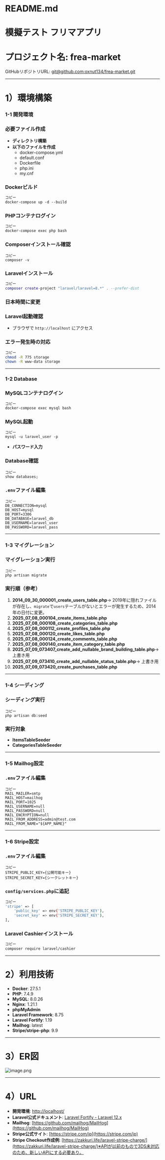 # README.md

# 模擬テスト フリマアプリ

# プロジェクト名: frea-market

GitHubリポジトリURL: [git@github.com:oxnut134/frea-market.git](mailto:git@github.com:oxnut134/frea-market.git)

---

# 1）環境構築

### 1-1 開発環境

### 必要ファイル作成

- **ディレクトリ構築**
- **以下のファイルを作成**
    - docker-compose.yml
    - default.conf
    - Dockerfile
    - php.ini
    - my.cnf

### Dockerビルド

```css
コピー
docker-compose up -d --build

```

### PHPコンテナログイン

```bash
コピー
docker-compose exec php bash

```

### Composerインストール確認

```
コピー
composer -v

```

### Laravelインストール

```lua
コピー
composer create-project "laravel/laravel=8.*" . --prefer-dist

```

### 日本時間に変更

### Laravel起動確認

- ブラウザで `http://localhost` にアクセス

### エラー発生時の対応

```bash
コピー
chmod -R 775 storage
chown -R www-data storage

```

---

### 1-2 Database

### MySQLコンテナログイン

```bash
コピー
docker-compose exec mysql bash

```

### MySQL起動

```css
コピー
mysql -u laravel_user -p

```

- **パスワード入力**

### Database確認

```
コピー
show databases;

```

### `.env`ファイル編集

```
コピー
DB_CONNECTION=mysql
DB_HOST=mysql
DB_PORT=3306
DB_DATABASE=laravel_db
DB_USERNAME=laravel_user
DB_PASSWORD=laravel_pass

```

---

### 1-3 マイグレーション

### マイグレーション実行

```
コピー
php artisan migrate

```

### 実行順（参考）

1. **2014_09_30_000001_create_users_table.php**→ 2019年に隠れファイルが存在し、`migrate`で`users`テーブルがないとエラーが発生するため、2014年の日付に変更。
2. **2025_07_08_000104_create_items_table.php**
3. **2025_07_08_000108_create_categories_table.php**
4. **2025_07_08_000112_create_profiles_table.php**
5. **2025_07_08_000120_create_likes_table.php**
6. **2025_07_08_000124_create_comments_table.php**
7. **2025_07_08_000140_create_item_category_table.php**
8. **2025_07_09_073407_create_add_nullable_brand_building_table.php**→ 上書き用
9. **2025_07_09_073410_create_add_nullable_status_table.php**→ 上書き用
10. **2025_07_09_073420_create_purchases_table.php**

---

### 1-4 シーディング

### シーディング実行

```
コピー
php artisan db:seed

```

### 実行対象

- **ItemsTableSeeder**
- **CategoriesTableSeeder**

---

### 1-5 Mailhog設定

### `.env`ファイル編集

```
コピー
MAIL_MAILER=smtp
MAIL_HOST=mailhog
MAIL_PORT=1025
MAIL_USERNAME=null
MAIL_PASSWORD=null
MAIL_ENCRYPTION=null
MAIL_FROM_ADDRESS=admin@test.com
MAIL_FROM_NAME="${APP_NAME}"

```

---

### 1-6 Stripe設定

### `.env`ファイル編集

```
コピー
STRIPE_PUBLIC_KEY={公開可能キー}
STRIPE_SECRET_KEY={シークレットキー}

```

### `config/services.php`に追記

```bash
コピー
'stripe' => [
    'public_key' => env('STRIPE_PUBLIC_KEY'),
    'secret_key' => env('STRIPE_SECRET_KEY'),
],

```

### Laravel Cashierインストール

```bash
コピー
composer require laravel/cashier

```

---

# 2）利用技術

- **Docker**: 27.5.1
- **PHP**: 7.4.9
- **MySQL**: 8.0.26
- **Nginx**: 1.21.1
- **phpMyAdmin**
- **Laravel Framework**: 8.75
- **Laravel Fortify**: 1.19
- **Mailhog**: latest
- **Stripe/stripe-php**: 9.9

---

# 3）ER図

![image.png](image.png)

---

# 4）URL

- **開発環境**: [http://localhost/](http://localhost/)
- **Laravel公式ドキュメント**: [Laravel Fortify - Laravel 12.x](https://laravel.com/docs/12.x/fortify)
- **Mailhog**: [https://github.com/mailhog/MailHog](https://github.com/mailhog/MailHog)
- **Stripe公式サイト**: [https://stripe.com/jp](https://stripe.com/jp)
- **Stripe Checkout作成例**: [https://zakkuri.life/laravel-stripe-charge/](https://zakkuri.life/laravel-stripe-charge/)※APIが以前のもので3DS未対応のため、新しいAPIにする必要あり。